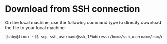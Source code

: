 # Download from SSH connection

On the local machine, use the following command type to directly download the file to your local machine

```bash
[baby@linux ~]$ scp ssh_username@ssh_IPAddress:/home/ssh_username/rom/out/target/product/devicename /home/local_username/Downloads
```
